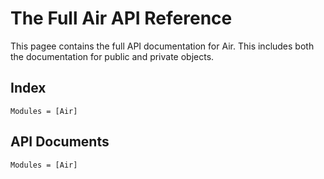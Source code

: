 # The Full Air API Reference

This pagee contains the full API documentation for Air. This includes both
the documentation for public and private objects.


## Index

```@index
Modules = [Air]
```


## API Documents

```@autodocs
Modules = [Air]
```
